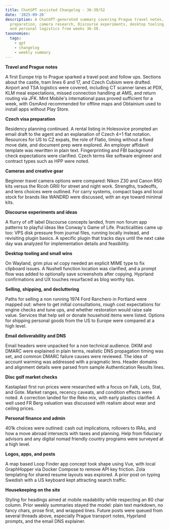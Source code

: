 ```yaml
---
title: ChatGPT assisted Changelog - 36-39/52
date: '2025-09-26'
description: A ChatGPT-generated summary covering Prague travel notes, Czech visa
  preparation, camera research, Discourse experiments, desktop tooling, email deliverability,
  and personal logistics from weeks 36-39.
taxonomies:
  tags:
    - gpt
    - changelog
    - weekly summary
---
```


**Travel and Prague notes**

A first Europe trip to Prague sparked a travel post and follow ups. Sections
about the castle, tram lines 6 and 17, and Czech Cubism were drafted. Airport
and TSA logistics were covered, including CT scanner lanes at PDX, KLM meal
expectations, missed connection handling at AMS, and return routing via JFK.
Mint Mobile's international pass proved sufficient for a week, with OsmAnd
recommended for offline maps and Obtainium used to install apps without Play
Store.

**Czech visa preparation**

Residency planning continued. A rental listing in Holesovice prompted an email
draft to the agent and an explanation of Czech 4+1 flat notation. Resources for
US to CZ expats, the role of Flatio, timing without a fixed move date, and
document prep were explored. An employer affidavit template was rewritten in
plain text. Fingerprinting and FBI background check expectations were
clarified. Czech terms like software engineer and contract types such as HPP
were noted.

**Cameras and creative gear**

Beginner travel camera options were compared: Nikon Z30 and Canon R50 kits
versus the Ricoh GRIII for street and night work. Strengths, tradeoffs, and
lens choices were outlined. For carry systems, compact bags and local stock for
brands like WANDRD were discussed, with an eye toward minimal kits.

**Discourse experiments and ideas**

A flurry of off label Discourse concepts landed, from non forum app patterns to
playful ideas like Conway's Game of Life. Practicalities came up too: VPS disk
pressure from journal files, running locally instead, and revisiting plugin
basics. A specific plugin that tracks days until the next cake day was analyzed
for implementation details and feasibility.

**Desktop tooling and small wins**

On Wayland, grim plus wl copy needed an explicit MIME type to fix clipboard
issues. A Nushell function location was clarified, and a prompt flow was added
to optionally save screenshots after copying. Hyprland confirmations and UX
touches resurfaced as blog worthy tips.

**Selling, shipping, and decluttering**

Paths for selling a non running 1974 Ford Ranchero in Portland were mapped out:
where to get initial consultations, rough cost expectations for engine checks
and tune ups, and whether restoration would raise sale value. Services that
help sell or donate household items were listed. Options for shipping personal
goods from the US to Europe were compared at a high level.

**Email deliverability and DNS**

Email headers were unpacked for a non technical audience. DKIM and DMARC were
explained in plain terms, realistic DNS propagation timing was set, and common
DMARC failure causes were reviewed. The idea of account warming was addressed
with a pragmatic lens. Header domains and alignment details were parsed from
sample Authentication Results lines.

**Disc golf market checks**

Kastaplast first run prices were researched with a focus on Falk, Lots, Stal,
and Gote. Market ranges, recency caveats, and condition effects were noted. A
correction landed for the Reko mix, with early plastics clarified. A well used
FR Berg valuation was discussed with realism about wear and ceiling prices.

**Personal finance and admin**

401k choices were outlined: cash out implications, rollovers to IRAs, and how a
move abroad intersects with taxes and planning. Help from fiduciary advisors
and any digital nomad friendly country programs were surveyed at a high level.

**Logos, apps, and posts**

A map based Loop Finder app concept took shape using Vue, with local
GraphHopper via Docker Compose to remove API key friction. Zola templating for
shared resume layouts was explored. A prior post on typing Swedish with a US
keyboard kept attracting search traffic.

**Housekeeping on the site**

Styling for headings aimed at mobile readability while respecting an 80 char
column. Prior weekly summaries stayed the model: plain text markdown, no fancy
chars, prose first, and wrapped lines. Future posts were queued from several
threads above, especially Prague transport notes, Hyprland prompts, and the
email DNS explainer.
